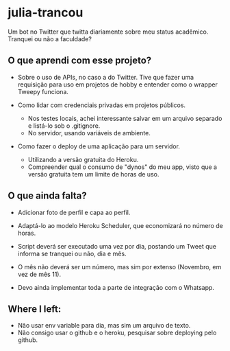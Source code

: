# julia-trancou
Um bot no Twitter que twitta diariamente sobre meu status acadêmico. Tranquei ou não a faculdade?

## O que aprendi com esse projeto?
- Sobre o uso de APIs, no caso a do Twitter. Tive que fazer uma requisição para uso em projetos de hobby e entender como o wrapper Tweepy funciona.

- Como lidar com credenciais privadas em projetos públicos.
  - Nos testes locais, achei interessante salvar em um arquivo separado e listá-lo sob o .gitignore.
  -  No servidor, usando variáveis de ambiente.

- Como fazer o deploy de uma aplicação para um servidor.
  - Utilizando a versão gratuita do Heroku.
  - Compreender qual o consumo de "dynos" do meu app, visto que a versão gratuita tem um limite de horas de uso.

## O que ainda falta?
- Adicionar foto de perfil e capa ao perfil.

- Adaptá-lo ao modelo Heroku Scheduler, que economizará no número de horas.

- Script deverá ser executado uma vez por dia, postando um Tweet que informa se tranquei ou não, dia e mês.

- O mês não deverá ser um número, mas sim por extenso (Novembro, em vez de mês 11).

- Devo ainda implementar toda a parte de integração com o Whatsapp.


## Where I left:
- Não usar env variable para dia, mas sim um arquivo de texto.
- Não consigo usar o github e o heroku, pesquisar sobre deploying pelo github.
